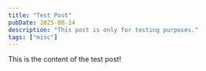 ```yaml
---
title: "Test Post"
pubDate: 2025-08-14
description: "This post is only for testing purposes."
tags: ["misc"]
---
```


This is the content of the test post!
